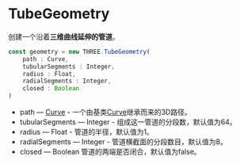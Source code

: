 # TubeGeometry

创建一个沿着**三维曲线延伸的管道**。

```js
const geometry = new THREE.TubeGeometry(
    path : Curve,
    tubularSegments : Integer,
    radius : Float,
    radialSegments : Integer,
    closed : Boolean
)
```

- path — [Curve](https://threejs.org/docs/index.html#api/zh/extras/core/Curve) - 一个由基类[Curve](https://threejs.org/docs/index.html#api/zh/extras/core/Curve)继承而来的3D路径。
- tubularSegments — Integer - 组成这一管道的分段数，默认值为64。
- radius — Float - 管道的半径，默认值为1。
- radialSegments — Integer - 管道横截面的分段数目，默认值为8。
- closed — Boolean 管道的两端是否闭合，默认值为false。

<MyIframe src="https://www.three3d.cn/docs/scenes/geometry-browser.html#TubeGeometry"></MyIframe>